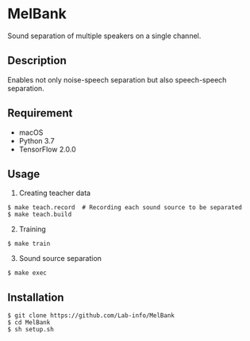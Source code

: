 MelBank
=======

Sound separation of multiple speakers on a single channel.


## Description

Enables not only noise-speech separation but also speech-speech separation.


## Requirement

- macOS
- Python 3.7
- TensorFlow 2.0.0


## Usage
1. Creating teacher data
```
$ make teach.record  # Recording each sound source to be separated
$ make teach.build
```
2. Training
```
$ make train
```
3. Sound source separation
```
$ make exec
```


## Installation

```
$ git clone https://github.com/Lab-info/MelBank
$ cd MelBank
$ sh setup.sh
```